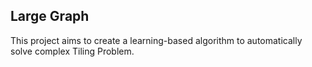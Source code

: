 ## Large Graph
This project aims to create a learning-based algorithm to automatically solve complex Tiling Problem.
